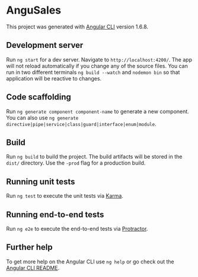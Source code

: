 # AnguSales

This project was generated with [Angular CLI](https://github.com/angular/angular-cli) version 1.6.8.

## Development server

Run `ng start` for a dev server. Navigate to `http://localhost:4200/`. The app will not reload automatically  if you change any of the source files.
You can run in two different terminals `ng build --watch` and `nodemon bin` so that application will be reactive to changes.

## Code scaffolding

Run `ng generate component component-name` to generate a new component. You can also use `ng generate directive|pipe|service|class|guard|interface|enum|module`.

## Build

Run `ng build` to build the project. The build artifacts will be stored in the `dist/` directory. Use the `-prod` flag for a production build.

## Running unit tests

Run `ng test` to execute the unit tests via [Karma](https://karma-runner.github.io).

## Running end-to-end tests

Run `ng e2e` to execute the end-to-end tests via [Protractor](http://www.protractortest.org/).

## Further help

To get more help on the Angular CLI use `ng help` or go check out the [Angular CLI README](https://github.com/angular/angular-cli/blob/master/README.md).
